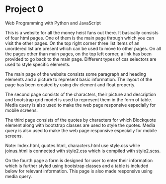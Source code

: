 # Project 0

Web Programming with Python and JavaScript

  This is a website for all the money heist fans out there. It basically consists of four html pages.
  One of them is the main page through which you can visit the other pages. On the top right corner 
  three list items of an unordered list are present which can be used to move to other pages. On all the 
  pages other than main pages, on the top left corner, a link has been provided to go back to the main page.
  Different types of css selectors are used to style specific elements. 

  The main page of the website consists some paragraph and heading elements and a picture to represent 
  basic information. The layout of the page has been created by using div element and float property.

  The second page consists of the characters, their picture and description and bootstrap grid model 
  is used to represent them in the form of table. Media query is also used to make the web page 
  responsive especially for mobile screens.

  The third page consists of the quotes by characters for which Blockquote element along with bootstrap classes 
  are used to style the quotes. Media query is also used to make the web page responsive especially for mobile screens.

  Note: Index.html, quotes.html, characters.html use style.css while joinus.html is connected with style2.css which is 
  compiled with style2.scss. 

  On the fourth page a form is designed for user to enter their information which is further styled using 
  bootstrap classes and a table is included below for relevant information. This page is also made responsive using
  media query.



